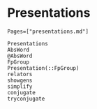 # Presentations
```@index
Pages=["presentations.md"]
```
```@docs
Presentations
AbsWord
@AbsWord
FpGroup
Presentation(::FpGroup)
relators
showgens
simplify
conjugate
tryconjugate
```
